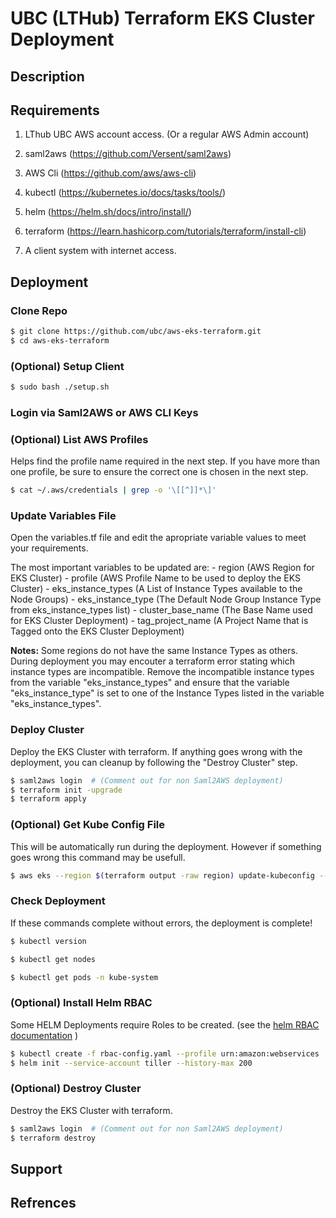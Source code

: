 # UBC (LTHub) Terraform EKS Cluster Deployment

## Description

## Requirements

1. LThub UBC AWS account access. (Or a regular AWS Admin account)

2. saml2aws (https://github.com/Versent/saml2aws)

3. AWS Cli (https://github.com/aws/aws-cli)

4. kubectl (https://kubernetes.io/docs/tasks/tools/)

5. helm (https://helm.sh/docs/intro/install/)

6. terraform (https://learn.hashicorp.com/tutorials/terraform/install-cli)

7. A client system with internet access. 

## Deployment 

### Clone Repo

   ```bash
   $ git clone https://github.com/ubc/aws-eks-terraform.git
   $ cd aws-eks-terraform
   ```

### (Optional) Setup Client

   ```bash
   $ sudo bash ./setup.sh
   ```

### Login via Saml2AWS or AWS CLI Keys

### (Optional) List AWS Profiles

   Helps find the profile name required in the next step. If you have more than one profile, be sure to ensure the correct one is chosen in the next step.

   ```bash
   $ cat ~/.aws/credentials | grep -o '\[[^]]*\]'
   ```

### Update Variables File

   Open the variables.tf file and edit the apropriate variable values to meet your requirements.
   
   The most important variables to be updated are:
     - region              (AWS Region for EKS Cluster)
     - profile             (AWS Profile Name to be used to deploy the EKS Cluster)
     - eks_instance_types  (A List of Instance Types available to the Node Groups)
     - eks_instance_type   (The Default Node Group Instance Type from eks_instance_types list)
     - cluster_base_name   (The Base Name used for EKS Cluster Deployment)
     - tag_project_name    (A Project Name that is Tagged onto the EKS Cluster Deployment)
     
   **Notes:**
   Some regions do not have the same Instance Types as others. During deployment you may encouter a terraform error stating which instance types are incompatible. Remove the incompatible instance types from the variable "eks_instance_types" and ensure that the variable "eks_instance_type" is set to one of the Instance Types listed in the variable "eks_instance_types".

### Deploy Cluster

  Deploy the EKS Cluster with terraform. If anything goes wrong with the deployment, you can cleanup by following the "Destroy Cluster" step.

   ```bash
   $ saml2aws login  # (Comment out for non Saml2AWS deployment) 
   $ terraform init -upgrade
   $ terraform apply
   ```

### (Optional) Get Kube Config File

   This will be automatically run during the deployment. However if something goes wrong this command may be usefull. 
   
   ```bash
   $ aws eks --region $(terraform output -raw region) update-kubeconfig --name $(terraform output -raw cluster_name) --profile $(terraform output -raw profile) && export KUBE_CONFIG_PATH=~/.kube/config && export KUBERNETES_MASTER=~/.kube/config
   ```   
   
### Check Deployment

   If these commands complete without errors, the deployment is complete!

   ```bash
   $ kubectl version
   ```
   
   ```bash
   $ kubectl get nodes
   ```
   
   ```bash
   $ kubectl get pods -n kube-system
   ```

### (Optional) Install Helm RBAC

 Some HELM Deployments require Roles to be created. (see the [helm RBAC documentation](https://helm.sh/docs/using_helm/#role-based-access-control) )
 
   ```bash
   $ kubectl create -f rbac-config.yaml --profile urn:amazon:webservices
   $ helm init --service-account tiller --history-max 200
   ```

### (Optional) Destroy Cluster

  Destroy the EKS Cluster with terraform.

   ```bash
   $ saml2aws login  # (Comment out for non Saml2AWS deployment) 
   $ terraform destroy
   ```

## Support

## Refrences
